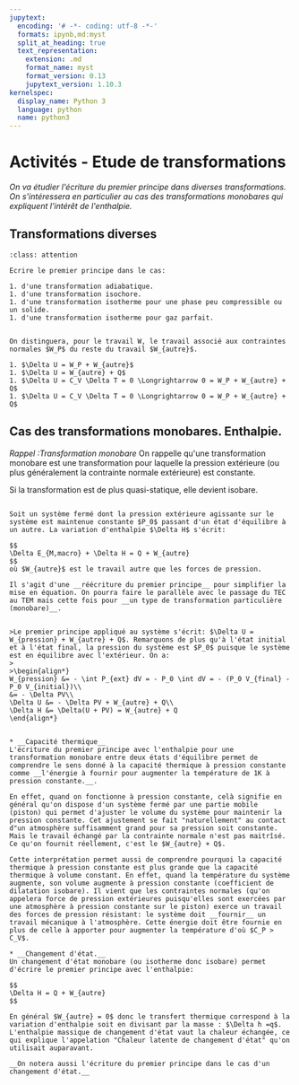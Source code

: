 ```yaml
---
jupytext:
  encoding: '# -*- coding: utf-8 -*-'
  formats: ipynb,md:myst
  split_at_heading: true
  text_representation:
    extension: .md
    format_name: myst
    format_version: 0.13
    jupytext_version: 1.10.3
kernelspec:
  display_name: Python 3
  language: python
  name: python3
---
```

# Activités - Etude de transformations

_On va étudier l'écriture du premier principe dans diverses transformations. On s'intéressera en particulier au cas des transformations monobares qui expliquent l'intérêt de l'enthalpie._

## Transformations diverses

````{admonition} Exercice 
:class: attention

Ecrire le premier principe dans le cas:

1. d'une transformation adiabatique.
1. d'une transformation isochore.
1. d'une transformation isotherme pour une phase peu compressible ou un solide.
1. d'une transformation isotherme pour gaz parfait.


On distinguera, pour le travail W, le travail associé aux contraintes normales $W_P$ du reste du travail $W_{autre}$.
````

````{topic} Solution
1. $\Delta U = W_P + W_{autre}$
1. $\Delta U = W_{autre} + Q$
1. $\Delta U = C_V \Delta T = 0 \Longrightarrow 0 = W_P + W_{autre} + Q$
1. $\Delta U = C_V \Delta T = 0 \Longrightarrow 0 = W_P + W_{autre} + Q$
````

## Cas des transformations monobares. Enthalpie.

_Rappel :Transformation monobare_
On rappelle qu'une transformation monobare est une transformation pour laquelle la pression extérieure (ou plus généralement la contrainte normale extérieure) est constante.

Si la transformation est de plus quasi-statique, elle devient isobare.


````{important} __Réécriture du premier principe pour une transformation monobare__

Soit un système fermé dont la pression extérieure agissante sur le système est maintenue constante $P_0$ passant d'un état d'équilibre à un autre. La variation d'enthalpie $\Delta H$ s'écrit:

$$
\Delta E_{M,macro} + \Delta H = Q + W_{autre}
$$
où $W_{autre}$ est le travail autre que les forces de pression.
````

```{margin}
Il s'agit d'une __réécriture du premier principe__ pour simplifier la mise en équation. On pourra faire le parallèle avec le passage du TEC au TEM mais cette fois pour __un type de transformation particulière (monobare)__.
```
````{important} __Démonstration__

>Le premier principe appliqué au système s'écrit: $\Delta U = W_{pression} + W_{autre} + Q$. Remarquons de plus qu'à l'état initial et à l'état final, la pression du système est $P_0$ puisque le système est en équilibre avec l'extérieur. On a:
>
>\begin{align*}
W_{pression} &= - \int P_{ext} dV = - P_0 \int dV = - (P_0 V_{final} - P_0 V_{initial})\\
&= - \Delta PV\\
\Delta U &= - \Delta PV + W_{autre} + Q\\
\Delta H &= \Delta(U + PV) = W_{autre} + Q
\end{align*}
````

````{topic} Interprétation

* __Capacité thermique__
L'écriture du premier principe avec l'enthalpie pour une transformation monobare entre deux états d'équilibre permet de comprendre le sens donné à la capacité thermique à pression constante comme __l'énergie à fournir pour augmenter la température de 1K à pression constante.__.

En effet, quand on fonctionne à pression constante, celà signifie en général qu'on dispose d'un système fermé par une partie mobile (piston) qui permet d'ajuster le volume du système pour maintenir la pression constante. Cet ajustement se fait "naturellement" au contact d"un atmosphère suffisamment grand pour sa pression soit constante. Mais le travail échangé par la contrainte normale n'est pas maitrîsé. Ce qu'on fournit réellement, c'est le $W_{autre} + Q$.

Cette interprétation permet aussi de comprendre pourquoi la capacité thermique à pression constante est plus grande que la capacité thermique à volume constant. En effet, quand la température du système augmente, son volume augmente à pression constante (coefficient de dilatation isobare). Il vient que les contraintes normales (qu'on appelera force de pression extérieures puisqu'elles sont exercées par une atmosphère à pression constante sur le piston) exerce un travail des forces de pression résistant: le système doit __fournir__ un travail mécanique à l'atmosphère. Cette énergie doit être fournie en plus de celle à apporter pour augmenter la température d'où $C_P > C_V$.

* __Changement d'état.__
Un changement d'état monobare (ou isotherme donc isobare) permet d'écrire le premier principe avec l'enthalpie:

$$
\Delta H = Q + W_{autre}
$$

En général $W_{autre} = 0$ donc le transfert thermique correspond à la variation d'enthalpie soit en divisant par la masse : $\Delta h =q$. L'enthalpie massique de changement d'état vaut la chaleur échangée, ce qui explique l'appelation "Chaleur latente de changement d'état" qu'on utilisait auparavant.

__On notera aussi l'écriture du premier principe dans le cas d'un changement d'état.__
````

